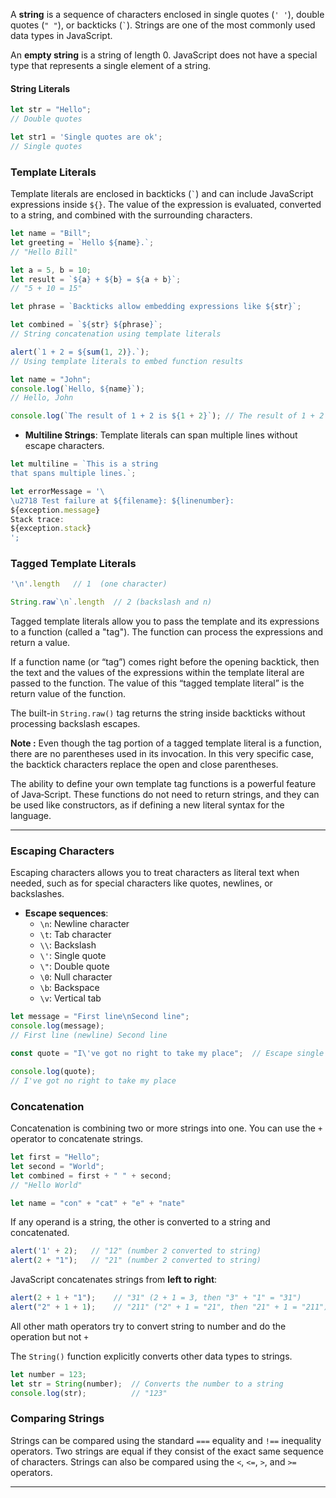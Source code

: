 
A **string** is a sequence of characters enclosed in single quotes (`' '`), double quotes (`" "`), or backticks (`` ` ``). Strings are one of the most commonly used data types in JavaScript.

An **empty string** is a string of length 0. JavaScript does not have a special type that represents a single element of a string.

#### String Literals

```js
let str = "Hello";                
// Double quotes

let str1 = 'Single quotes are ok'; 
// Single quotes
```

### Template Literals

Template literals are enclosed in backticks (`` ` ``) and can include JavaScript expressions inside `${}`. The value of the expression is evaluated, converted to a string, and combined with the surrounding characters.

```js
let name = "Bill";
let greeting = `Hello ${name}.`; 
// "Hello Bill"
```

```js
let a = 5, b = 10;
let result = `${a} + ${b} = ${a + b}`; 
// "5 + 10 = 15"
```

```js
let phrase = `Backticks allow embedding expressions like ${str}`;

let combined = `${str} ${phrase}`;  
// String concatenation using template literals

alert(`1 + 2 = ${sum(1, 2)}.`);     
// Using template literals to embed function results
```

```js
let name = "John";
console.log(`Hello, ${name}`); 
// Hello, John

console.log(`The result of 1 + 2 is ${1 + 2}`); // The result of 1 + 2 is 3
```

- **Multiline Strings**: Template literals can span multiple lines without escape characters.

```js
let multiline = `This is a string
that spans multiple lines.`;
```

```js
let errorMessage = '\
\u2718 Test failure at ${filename}: ${linenumber}:
${exception.message}
Stack trace:
${exception.stack}
';
```

### Tagged Template Literals

```js
'\n'.length   // 1  (one character)

String.raw`\n`.length  // 2 (backslash and n)
```

Tagged template literals allow you to pass the template and its expressions to a function (called a "tag"). The function can process the expressions and return a value.

If a function name (or “tag”) comes right before the opening backtick, then the text and the values of the expressions within the template literal are passed to the function. The value of this “tagged template literal” is the return value of the function. 

The built-in `String.raw()` tag returns the string inside backticks without processing backslash escapes.


**Note :**  Even though the tag portion of a tagged template literal is a function, there are no parentheses used in its invocation. In this very specific case, the backtick characters replace the open and close parentheses.

The ability to define your own template tag functions is a powerful feature of Java‐Script. These functions do not need to return strings, and they can be used like constructors, as if defining a new literal syntax for the language.

___

### Escaping Characters

Escaping characters allows you to treat characters as literal text when needed, such as for special characters like quotes, newlines, or backslashes.

- **Escape sequences**:
    - `\n`: Newline character
    - `\t`: Tab character
    - `\\`: Backslash
    - `\'`: Single quote
    - `\"`: Double quote
    - `\0`: Null character
    - `\b`: Backspace
    - `\v`: Vertical tab

```js
let message = "First line\nSecond line";
console.log(message);  
// First line (newline) Second line

const quote = "I\'ve got no right to take my place";  // Escape single quote

console.log(quote);  
// I've got no right to take my place
```

### Concatenation

Concatenation is combining two or more strings into one. You can use the `+` operator to concatenate strings.

```js
let first = "Hello";
let second = "World";
let combined = first + " " + second;  
// "Hello World"

let name = "con" + "cat" + "e" + "nate"
```

If any operand is a string, the other is converted to a string and concatenated.

```js
alert('1' + 2);   // "12" (number 2 converted to string)
alert(2 + "1");   // "21" (number 2 converted to string)
```

JavaScript concatenates strings from **left to right**:

```js
alert(2 + 1 + "1");    // "31" (2 + 1 = 3, then "3" + "1" = "31")
alert("2" + 1 + 1);    // "211" ("2" + 1 = "21", then "21" + 1 = "211")
```

All other math operators try to convert string to number and do the operation but not `+`

The `String()` function explicitly converts other data types to strings.

```js
let number = 123;
let str = String(number);  // Converts the number to a string
console.log(str);          // "123"
```

### Comparing Strings

Strings can be compared using the standard `===` equality and `!==` inequality operators. Two strings are equal if they consist of the exact same sequence of characters. Strings can also be compared using the `<`, `<=`, `>`, and `>=` operators.


____
